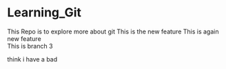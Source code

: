 # Learning_Git
This Repo is to explore more about git
This is the new feature
This is again new feature
<br>
This is branch 3
<p>
think i have a bad